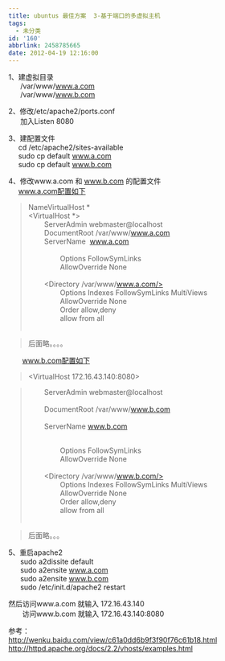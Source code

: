 ```yaml
---
title: ubuntus 最佳方案  3-基于端口的多虚拟主机
tags:
  - 未分类
id: '160'
abbrlink: 2458785665
date: 2012-04-19 12:16:00
---
```


1、建虚拟目录  
      /var/www/www.a.com  
      /var/www/www.b.com  
  
2、修改/etc/apache2/ports.conf  
      加入Listen 8080  
  
3、建配置文件  
     cd /etc/apache2/sites-available  
     sudo cp default www.a.com  
     sudo cp default www.b.com  
  
4、修改www.a.com 和 www.b.com 的配置文件  
     www.a.com配置如下  

> NameVirtualHost \*  
> <VirtualHost \*>  
>         ServerAdmin webmaster@localhost  
>         DocumentRoot /var/www/www.a.com  
>         ServerName  www.a.com  
>         <Directory />  
>                 Options FollowSymLinks  
>                 AllowOverride None  
>         </Directory>  
>         <Directory /var/www/www.a.com/>  
>                 Options Indexes FollowSymLinks MultiViews  
>                 AllowOverride None  
>                 Order allow,deny  
>                 allow from all  
>         </Directory>  

> 后面略。。。。  
>   

       www.b.com配置如下  

> <VirtualHost 172.16.43.140:8080>  

>         ServerAdmin webmaster@localhost  
>          
>         DocumentRoot /var/www/www.b.com  
>          
>         ServerName www.b.com  
>   
>         <Directory />  
>                 Options FollowSymLinks  
>                 AllowOverride None  
>         </Directory>  
>         <Directory /var/www/www.b.com/>  
>                 Options Indexes FollowSymLinks MultiViews  
>                 AllowOverride None  
>                 Order allow,deny  
>                 allow from all  
>         </Directory>  

> 后面略。。。  

  
5、重启apache2  
      sudo a2dissite default  
      sudo a2ensite www.a.com  
      sudo a2ensite www.b.com  
      sudo /etc/init.d/apache2 restart  
  
  
  
然后访问www.a.com 就输入 172.16.43.140  
       访问www.b.com 就输入 172.16.43.140:8080  
  
  
参考：  
http://wenku.baidu.com/view/c61a0dd6b9f3f90f76c61b18.html  
http://httpd.apache.org/docs/2.2/vhosts/examples.html